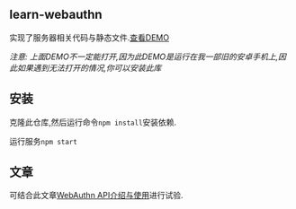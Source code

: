 ## learn-webauthn

实现了服务器相关代码与静态文件.[查看DEMO](https://web.quietboy.net/webauthn)

*注意: 上面DEMO不一定能打开,因为此DEMO是运行在我一部旧的安卓手机上,因此如果遇到无法打开的情况,你可以安装此库*

## 安装

克隆此仓库,然后运行命令`npm install`安装依赖.

运行服务`npm start`

## 文章

可结合此文章[WebAuthn API介绍与使用](https://www.quietboy.net/posts/webauthn-api-%E4%BB%8B%E7%BB%8D)进行试验.
